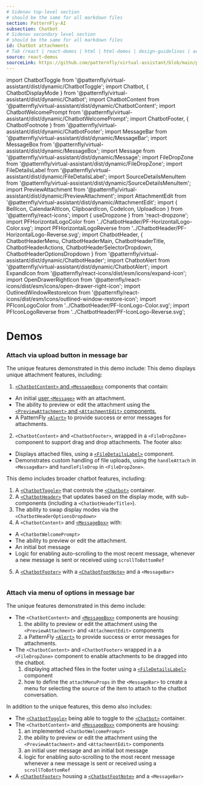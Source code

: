 ```yaml
---
# Sidenav top-level section
# should be the same for all markdown files
section: PatternFly-AI
subsection: Chatbot
# Sidenav secondary level section
# should be the same for all markdown files
id: Chatbot attachments
# Tab (react | react-demos | html | html-demos | design-guidelines | accessibility)
source: react-demos
sourceLink: https://github.com/patternfly/virtual-assistant/blob/main/packages/module/patternfly-docs/content/extensions/virtual-assistant/examples/demos/demos.md
---
```


import ChatbotToggle from '@patternfly/virtual-assistant/dist/dynamic/ChatbotToggle';
import Chatbot, { ChatbotDisplayMode } from '@patternfly/virtual-assistant/dist/dynamic/Chatbot';
import ChatbotContent from '@patternfly/virtual-assistant/dist/dynamic/ChatbotContent';
import ChatbotWelcomePrompt from '@patternfly/virtual-assistant/dist/dynamic/ChatbotWelcomePrompt';
import ChatbotFooter, { ChatbotFootnote } from '@patternfly/virtual-assistant/dist/dynamic/ChatbotFooter';
import MessageBar from '@patternfly/virtual-assistant/dist/dynamic/MessageBar';
import MessageBox from '@patternfly/virtual-assistant/dist/dynamic/MessageBox';
import Message from '@patternfly/virtual-assistant/dist/dynamic/Message';
import FileDropZone from '@patternfly/virtual-assistant/dist/dynamic/FileDropZone';
import FileDetailsLabel from '@patternfly/virtual-assistant/dist/dynamic/FileDetailsLabel';
import SourceDetailsMenuItem from '@patternfly/virtual-assistant/dist/dynamic/SourceDetailsMenuItem';
import PreviewAttachment from '@patternfly/virtual-assistant/dist/dynamic/PreviewAttachment';
import AttachmentEdit from '@patternfly/virtual-assistant/dist/dynamic/AttachmentEdit';
import { BellIcon, CalendarAltIcon, ClipboardIcon, CodeIcon, UploadIcon } from '@patternfly/react-icons';
import { useDropzone } from 'react-dropzone';
import PFHorizontalLogoColor from '../ChatbotHeader/PF-HorizontalLogo-Color.svg';
import PFHorizontalLogoReverse from '../ChatbotHeader/PF-HorizontalLogo-Reverse.svg';
import ChatbotHeader, {
ChatbotHeaderMenu,
ChatbotHeaderMain,
ChatbotHeaderTitle,
ChatbotHeaderActions,
ChatbotHeaderSelectorDropdown,
ChatbotHeaderOptionsDropdown
} from '@patternfly/virtual-assistant/dist/dynamic/ChatbotHeader';
import ChatbotAlert from '@patternfly/virtual-assistant/dist/dynamic/ChatbotAlert';
import ExpandIcon from '@patternfly/react-icons/dist/esm/icons/expand-icon';
import OpenDrawerRightIcon from '@patternfly/react-icons/dist/esm/icons/open-drawer-right-icon';
import OutlinedWindowRestoreIcon from '@patternfly/react-icons/dist/esm/icons/outlined-window-restore-icon';
import PFIconLogoColor from '../ChatbotHeader/PF-IconLogo-Color.svg';
import PFIconLogoReverse from '../ChatbotHeader/PF-IconLogo-Reverse.svg';

# Demos

### Attach via upload button in message bar

The unique features demonstrated in this demo include:
This demo displays unique attachment features, including:
1. [`<ChatbotContent>` and `<MessageBox>`](/patternfly-ai/chatbot/chatbot#chatbot-content-and-message-box) components that contain:
- An initial [user `<Message>`](/patternfly-ai/chatbot/chatbot-messages/#user-messages) with an attachment.
- The ability to preview or edit the attachment using the [`<PreviewAttachment>` and `<AttachmentEdit>` components.](patternfly-ai/chatbot/chatbot-messages/#messages-with-attachments)
- A PatternFly [`<Alert>`](/components/alert) to provide success or error messages for attachments.
2. `<ChatbotContent>` and `<ChatbotFooter>`, wrapped in a `<FileDropZone>` component to support drag and drop attachments. The footer also:
- Displays attached files, using a [`<FileDetailsLabel>`](patternfly-ai/chatbot/chatbot-attachments#interactive-chip-representing-uploading-file) component.
- Demonstrates custom handling of file uploads, using the `handleAttach` in `<MessageBar>` and `handleFileDrop` in `<FileDropZone>`.

This demo includes broader chatbot features, including:
1. A [`<ChatbotToggle>`](/patternfly-ai/chatbot/chatbot-toggle) that controls the [`<Chatbot>`](/patternfly-ai/chatbot/chatbot) container.
2. A [`<ChatbotHeader>`](/patternfly-ai/chatbot/chatbot-header) that updates based on the display mode, with sub-components (including a `<ChatbotHeaderTitle>`).
3. The ability to swap display modes via the `<ChatbotHeaderOptionsDropdown>`
4. A `<ChatbotContent>` and [`<MessageBox>`](/patternfly-ai/chatbot/chatbot#chatbot-content-and-message-box) with:
- A `<ChatbotWelcomePrompt>`
- The ability to preview or edit the attachment.
- An initial bot message
- Logic for enabling auto-scrolling to the most recent message, whenever a new message is sent or received using `scrollToBottomRef`
5. A [`<ChatbotFooter>`](/patternfly-ai/chatbot/chatbot-footer) with a [`<ChatbotFootNote>`](/patternfly-ai/chatbot/chatbot-footer#footnote-with-popover) and a `<MessageBar>`

```js file="./ChatbotAttachment.tsx" isFullscreen

```

### Attach via menu of options in message bar

The unique features demonstrated in this demo include:
- The `<ChatbotContent>` and [`<MessageBox>`](/patternfly-ai/chatbot/chatbot#chatbot-content-and-message-box) components are housing:
  1. the ability to preview or edit the attachment using the `<PreviewAttachment>` and `<AttachmentEdit>` components
  2. a PatternFly [`<Alert>`](/components/alert) to provide success or error messages for attachments.
- The `<ChatbotContent>` and `<ChatbotFooter>` wrapped in a a `<FileDropZone>` component to enable attachments to be dragged into the chatbot.
  1. displaying attached files in the footer using a [`<FileDetailsLabel>`](patternfly-ai/chatbot/chatbot-attachments#interactive-chip-representing-uploading-file) component
  2. how to define the `attachMenuProps` in the `<MessageBar>` to create a menu for selecting the source of the item to attach to the chatbot conversation.

In addition to the unique features, this demo also includes:
- The [`<ChatbotToggle>`](/patternfly-ai/chatbot/chatbot-toggle) being able to toggle to the [`<Chatbot>`](/patternfly-ai/chatbot/chatbot) container.
- The `<ChatbotContent>` and [`<MessageBox>`](/patternfly-ai/chatbot/chatbot#chatbot-content-and-message-box) components are housing:
  1. an implemented `<ChatbotWelcomePrompt>`
  2. the ability to preview or edit the attachment using the `<PreviewAttachment>` and `<AttachmentEdit>` components
  3. an initial user message and an initial bot message 
  4. logic for enabling auto-scrolling to the most recent message whenever a new message is sent or received using a `scrollToBottomRef`
- A [`<ChatbotFooter>`](/patternfly-ai/chatbot/chatbot-footer) housing a [`<ChatbotFootNote>`](/patternfly-ai/chatbot/chatbot-footer#footnote-with-popover) and a `<MessageBar>`

```js file="./ChatbotAttachmentMenu.tsx" isFullscreen

```
